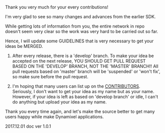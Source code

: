 Thank you very much for your every contributions!

I'm very glad to see so many changes and advances from the earlier SDK.

While getting lots of information from you, the entire network in repo doesn't seem very clear
so the work was very hard to be carried out so far.

Hence, I will update some GUIDELINES that is very necessary to get your ideas be MERGED.

1. After every release, there is a 'develop' branch. To make your idea be accepted on the next release,
YOU SHOULD GET PULL REQUEST BASED ON THE 'DEVELOP' BRANCH, NOT THE 'MASTER' BRANCH!!
All pull requests based on 'master' branch will be 'suspended' or 'won't fix', so make sure before the pull request.

2. I'm hoping that many users can list up on the [CONTRIBUTORS](https://github.com/ROBOTIS-GIT/DynamixelSDK/graphs/contributors).
Seriously, I don't want to get your idea as my name but as your name. However, if your idea is left as based on 'develop branch' or idle,
I can't do anything but upload your idea as my name.

Thank you every time again, and let's make the source better to get many users happy while make Dynamixel applications.

2017.12.01 doc ver 1.0.1
